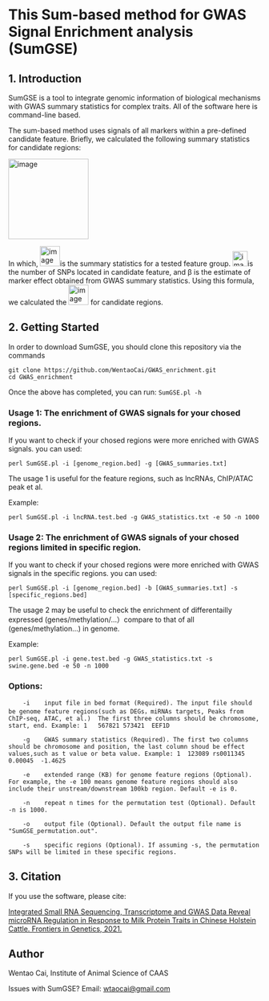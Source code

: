 # This Sum-based method for GWAS Signal Enrichment analysis (SumGSE)

## 1. Introduction

SumGSE is a tool to integrate genomic information of biological mechanisms with GWAS summary statistics for complex traits. All of the software here is command-line based.

The sum-based method uses signals of all markers within a pre-defined candidate feature. Briefly, we calculated the following summary statistics for candidate regions: 

   <img width="160" alt="image" src="https://user-images.githubusercontent.com/36602011/137618373-c5fc8cf2-7e6e-4a70-aea7-55f90805a6d5.png">

In which, <img width="40" alt="image" src="https://user-images.githubusercontent.com/36602011/137618450-738015d4-7dce-4b08-98ec-86aeb4154e06.png">is the summary statistics for a tested feature group. <img width="30" alt="image" src="https://user-images.githubusercontent.com/36602011/137618470-8dba4886-6880-4adb-b97f-5d53b40b35f9.png">is the number of SNPs located in candidate feature, and β is the estimate of marker effect obtained from GWAS summary statistics. Using this formula, we calculated the <img width="40" alt="image" src="https://user-images.githubusercontent.com/36602011/137618450-738015d4-7dce-4b08-98ec-86aeb4154e06.png"> for candidate regions. 

## 2. Getting Started

In order to download SumGSE, you should clone this repository via the commands

   ```shell
   git clone https://github.com/WentaoCai/GWAS_enrichment.git 
   cd GWAS_enrichment
   ```   
Once the above has completed, you can run:
   `SumGSE.pl -h`



### Usage 1: The enrichment of GWAS signals for your chosed regions.

If you want to check if your chosed regions were more enriched with GWAS signals. you can used:

   `perl SumGSE.pl -i [genome_region.bed] -g [GWAS_summaries.txt]`
 
 The usage 1 is useful for the feature regions, such as lncRNAs, ChIP/ATAC peak et al.  
 
 Example: 
 
 `perl SumGSE.pl -i lncRNA.test.bed -g GWAS_statistics.txt -e 50 -n 1000`
 
 
   
### Usage 2: The enrichment of GWAS signals of your chosed regions limited in specific region.

If you want to check if your chosed regions were more enriched with GWAS signals in the specific regions. you can used:

   `perl SumGSE.pl -i [genome_region.bed] -b [GWAS_summaries.txt] -s [specific_regions.bed]`
   
The usage 2 may be useful to check the enrichment of differentailly expressed (genes/methylation/...）compare to that of all (genes/methylation...) in genome.

Example: 
 
 `perl SumGSE.pl -i gene.test.bed -g GWAS_statistics.txt -s swine.gene.bed -e 50 -n 1000`


### Options:

        -i    input file in bed format (Required). The input file should be genome feature regions(such as DEGs，miRNAs targets, Peaks from ChIP-seq, ATAC, et al.)  The first three columns should be chromosome, start, end. Example: 1   567821 573421  EEF1D

        -g    GWAS summary statistics (Required). The first two columns should be chromosome and position, the last column shoud be effect values,such as t value or beta value. Example: 1  123089 rs0011345  0.00045  -1.4625

        -e    extended range (KB) for genome feature regions (Optional). For example, the -e 100 means genome feature regions should also include their unstream/downstream 100kb region. Default -e is 0.

        -n    repeat n times for the permutation test (Optional). Default -n is 1000.

        -o    output file (Optional). Default the output file name is "SumGSE_permutation.out".

        -s    specific regions (Optional). If assuming -s, the permutation SNPs will be limited in these specific regions.

## 3. Citation

If you use the software, please cite:

[Integrated Small RNA Sequencing, Transcriptome and GWAS Data Reveal microRNA Regulation in Response to Milk Protein Traits in Chinese Holstein Cattle. Frontiers in Genetics, 2021.](https://www.frontiersin.org/articles/10.3389/fgene.2021.726706/full "Citation Paper")


## Author

Wentao Cai, Institute of Animal Science of CAAS

Issues with SumGSE? Email: wtaocai@gmail.com
